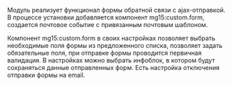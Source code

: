 Модуль реализует функционал формы обратной связи с ajax-отправкой. В процессе установки добавляется компонент mg15:custom.form, создается почтовое событие с привязанным почтовым шаблоном.

Компонент mg15:custom.form в своих настройках позволяет выбрать необходимые поля формы из предложенного списка, позволяет задать обязательные поля, при отправке формы проводится первичная валидация. В настройках можно выбрать инфоблок, в котором будут сохраняться данные отправленных форм. Есть настройка отключения отправки формы на email.
